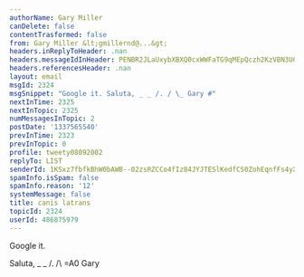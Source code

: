 ```yaml
---
authorName: Gary Miller
canDelete: false
contentTrasformed: false
from: Gary Miller &lt;gmillernd@...&gt;
headers.inReplyToHeader: .nan
headers.messageIdInHeader: PENBR2JLaUxybXBXQ0cxWWFaTG9qMEpQczh2KzVBN3U0dTJObU9Sbm1lWEJ5SmJLU0twd0BtYWlsLmdtYWlsLmNvbT4=
headers.referencesHeader: .nan
layout: email
msgId: 2324
msgSnippet: "Google it. Saluta, _ _ /. / \_ Gary #"
nextInTime: 2325
nextInTopic: 2325
numMessagesInTopic: 2
postDate: '1337565540'
prevInTime: 2323
prevInTopic: 0
profile: tweety08092002
replyTo: LIST
senderId: 1KSxz7fbfkBhW0bAWB--02zsRZCCo4fIz84JYJTESlKedfCS0ZohEqnfFs4yXWEdyDOq055J9sRKUuZqfaQTDT0OEthZRpMC
spamInfo.isSpam: false
spamInfo.reason: '12'
systemMessage: false
title: canis latrans
topicId: 2324
userId: 486875979
---
```


Google it.

Saluta,
_ _
/.
/\ =A0 Gary
#

